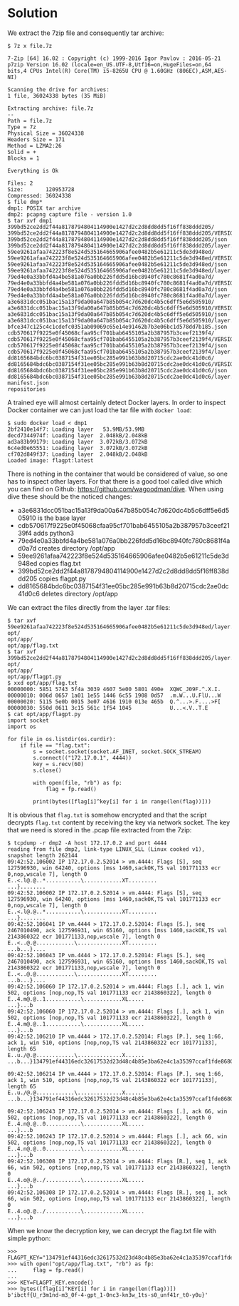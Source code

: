 # Solution

We extract the 7zip file and consequently tar archive:
```
$ 7z x file.7z

7-Zip [64] 16.02 : Copyright (c) 1999-2016 Igor Pavlov : 2016-05-21
p7zip Version 16.02 (locale=en_US.UTF-8,Utf16=on,HugeFiles=on,64 bits,4 CPUs Intel(R) Core(TM) i5-8265U CPU @ 1.60GHz (806EC),ASM,AES-NI)

Scanning the drive for archives:
1 file, 36024338 bytes (35 MiB)

Extracting archive: file.7z
--
Path = file.7z
Type = 7z
Physical Size = 36024338
Headers Size = 171
Method = LZMA2:26
Solid = +
Blocks = 1

Everything is Ok

Files: 2
Size:       120953728
Compressed: 36024338
$ file dmp*
dmp1: POSIX tar archive
dmp2: pcapng capture file - version 1.0
$ tar xvf dmp1
399bd52ce2dd2f44a8178794804114900e1427d2c2d8dd8dd5f16ff838ddd205/
399bd52ce2dd2f44a8178794804114900e1427d2c2d8dd8dd5f16ff838ddd205/VERSION
399bd52ce2dd2f44a8178794804114900e1427d2c2d8dd8dd5f16ff838ddd205/json
399bd52ce2dd2f44a8178794804114900e1427d2c2d8dd8dd5f16ff838ddd205/layer.tar
59ee9261afaa742223f8e524d535164665906afee0482b5e61211c5de3d948ed/
59ee9261afaa742223f8e524d535164665906afee0482b5e61211c5de3d948ed/VERSION
59ee9261afaa742223f8e524d535164665906afee0482b5e61211c5de3d948ed/json
59ee9261afaa742223f8e524d535164665906afee0482b5e61211c5de3d948ed/layer.tar
79ed4e0a33bbfd4a4be581a076a0bb226fdd5d16bc8940fc780c8681f4ad0a7d/
79ed4e0a33bbfd4a4be581a076a0bb226fdd5d16bc8940fc780c8681f4ad0a7d/VERSION
79ed4e0a33bbfd4a4be581a076a0bb226fdd5d16bc8940fc780c8681f4ad0a7d/json
79ed4e0a33bbfd4a4be581a076a0bb226fdd5d16bc8940fc780c8681f4ad0a7d/layer.tar
a3e6831dcc051bac15a13f9da00a647b85b054c7d620dc4b5c6dff5e6d505910/
a3e6831dcc051bac15a13f9da00a647b85b054c7d620dc4b5c6dff5e6d505910/VERSION
a3e6831dcc051bac15a13f9da00a647b85b054c7d620dc4b5c6dff5e6d505910/json
a3e6831dcc051bac15a13f9da00a647b85b054c7d620dc4b5c6dff5e6d505910/layer.tar
bfce347c125c4c1cdefc0351ab09069c65e14e91462b7b3e06bc1d578dd7b185.json
cdb570617f9225e0f45068cfaa95cf701bab6455105a2b387957b3ceef2139f4/
cdb570617f9225e0f45068cfaa95cf701bab6455105a2b387957b3ceef2139f4/VERSION
cdb570617f9225e0f45068cfaa95cf701bab6455105a2b387957b3ceef2139f4/json
cdb570617f9225e0f45068cfaa95cf701bab6455105a2b387957b3ceef2139f4/layer.tar
dd8165684bdc6bc0387154f31ee05bc285e991b63b8d20715cdc2ae0dc41d0c6/
dd8165684bdc6bc0387154f31ee05bc285e991b63b8d20715cdc2ae0dc41d0c6/VERSION
dd8165684bdc6bc0387154f31ee05bc285e991b63b8d20715cdc2ae0dc41d0c6/json
dd8165684bdc6bc0387154f31ee05bc285e991b63b8d20715cdc2ae0dc41d0c6/layer.tar
manifest.json
repositories
```

A trained eye will almost certainly detect Docker layers. In order to inspect Docker container we can just load the tar file with `docker load`:
```
$ sudo docker load < dmp1
2bf2410e14f7: Loading layer   53.9MB/53.9MB
decd7344974f: Loading layer  2.048kB/2.048kB
ad3a83b99179: Loading layer  3.072kB/3.072kB
6c4ed0e65551: Loading layer  3.072kB/3.072kB
cf702d849f37: Loading layer  2.048kB/2.048kB
Loaded image: flagpt:latest
```

There is nothing in the container that would be considered of value, so one has to inspect other layers. For that there is a good tool called dive which you can find on Github: https://github.com/wagoodman/dive. When using dive these should be the noticed changes:
- a3e6831dcc051bac15a13f9da00a647b85b054c7d620dc4b5c6dff5e6d505910 is the base layer
- cdb570617f9225e0f45068cfaa95cf701bab6455105a2b387957b3ceef2139f4 adds python3
- 79ed4e0a33bbfd4a4be581a076a0bb226fdd5d16bc8940fc780c8681f4ad0a7d creates directory /opt/app
- 59ee9261afaa742223f8e524d535164665906afee0482b5e61211c5de3d948ed copies flag.txt
- 399bd52ce2dd2f44a8178794804114900e1427d2c2d8dd8dd5f16ff838ddd205 copies flagpt.py
- dd8165684bdc6bc0387154f31ee05bc285e991b63b8d20715cdc2ae0dc41d0c6 deletes directory /opt/app

We can extract the files directly from the layer .tar files:
```
$ tar xvf 59ee9261afaa742223f8e524d535164665906afee0482b5e61211c5de3d948ed/layer.tar 
opt/
opt/app/
opt/app/flag.txt
$ tar xvf 399bd52ce2dd2f44a8178794804114900e1427d2c2d8dd8dd5f16ff838ddd205/layer.tar 
opt/
opt/app/
opt/app/flagpt.py
$ xxd opt/app/flag.txt 
00000000: 5851 5743 5f4a 3039 4607 5e00 5801 490e  XQWC_J09F.^.X.I.
00000010: 006d 0657 1a01 1e55 1446 6c55 1908 0d57  .m.W...U.FlU...W
00000020: 5115 5e0b 0015 3e07 4616 1910 013e 465b  Q.^...>.F....>F[
00000030: 550d 0611 3c15 561c 1f54 1045            U...<.V..T.E
$ cat opt/app/flagpt.py 
import socket
import os

for file in os.listdir(os.curdir):
    if file == "flag.txt":
        s = socket.socket(socket.AF_INET, socket.SOCK_STREAM)
        s.connect(("172.17.0.1", 4444))
        key = s.recv(60)
        s.close()

        with open(file, "rb") as fp:
            flag = fp.read()

        print(bytes([flag[i]^key[i] for i in range(len(flag))]))
```

It is obvious that `flag.txt` is somehow encrypted and that the script decrypts `flag.txt` content by receiving the key via network socket. The key that we need is stored in the .pcap file extracted from the 7zip:
```
$ tcpdump -r dmp2 -A host 172.17.0.2 and port 4444
reading from file dmp2, link-type LINUX_SLL (Linux cooked v1), snapshot length 262144
09:42:52.106002 IP 172.17.0.2.52014 > vm.4444: Flags [S], seq 127596930, win 64240, options [mss 1460,sackOK,TS val 101771133 ecr 0,nop,wscale 7], length 0
E..<.l@.@..*...........\............XT.........
...}........
09:42:52.106002 IP 172.17.0.2.52014 > vm.4444: Flags [S], seq 127596930, win 64240, options [mss 1460,sackOK,TS val 101771133 ecr 0,nop,wscale 7], length 0
E..<.l@.@..*...........\............XT.........
...}........
09:42:52.106041 IP vm.4444 > 172.17.0.2.52014: Flags [S.], seq 2467010490, ack 127596931, win 65160, options [mss 1460,sackOK,TS val 2143860322 ecr 101771133,nop,wscale 7], length 0
E..<..@.@............\..............XT.........
...b...}....
09:42:52.106043 IP vm.4444 > 172.17.0.2.52014: Flags [S.], seq 2467010490, ack 127596931, win 65160, options [mss 1460,sackOK,TS val 2143860322 ecr 101771133,nop,wscale 7], length 0
E..<..@.@............\..............XT.........
...b...}....
09:42:52.106060 IP 172.17.0.2.52014 > vm.4444: Flags [.], ack 1, win 502, options [nop,nop,TS val 101771133 ecr 2143860322], length 0
E..4.m@.@..1...........\............XL.....
...}...b
09:42:52.106060 IP 172.17.0.2.52014 > vm.4444: Flags [.], ack 1, win 502, options [nop,nop,TS val 101771133 ecr 2143860322], length 0
E..4.m@.@..1...........\............XL.....
...}...b
09:42:52.106210 IP vm.4444 > 172.17.0.2.52014: Flags [P.], seq 1:66, ack 1, win 510, options [nop,nop,TS val 2143860322 ecr 101771133], length 65
E..u./@.@............\..............X......
...b...}134791ef44316edc32617532d23d48c4b85e3ba62e4c1a35397ccaf1fde86804

09:42:52.106214 IP vm.4444 > 172.17.0.2.52014: Flags [P.], seq 1:66, ack 1, win 510, options [nop,nop,TS val 2143860322 ecr 101771133], length 65
E..u./@.@............\..............X......
...b...}134791ef44316edc32617532d23d48c4b85e3ba62e4c1a35397ccaf1fde86804

09:42:52.106243 IP 172.17.0.2.52014 > vm.4444: Flags [.], ack 66, win 502, options [nop,nop,TS val 101771133 ecr 2143860322], length 0
E..4.n@.@..0...........\............XL.....
...}...b
09:42:52.106243 IP 172.17.0.2.52014 > vm.4444: Flags [.], ack 66, win 502, options [nop,nop,TS val 101771133 ecr 2143860322], length 0
E..4.n@.@..0...........\............XL.....
...}...b
09:42:52.106308 IP 172.17.0.2.52014 > vm.4444: Flags [R.], seq 1, ack 66, win 502, options [nop,nop,TS val 101771133 ecr 2143860322], length 0
E..4.o@.@../...........\............XL.....
...}...b
09:42:52.106308 IP 172.17.0.2.52014 > vm.4444: Flags [R.], seq 1, ack 66, win 502, options [nop,nop,TS val 101771133 ecr 2143860322], length 0
E..4.o@.@../...........\............XL.....
...}...b
```

When we know the decryption key, we can decrypt the flag.txt file with simple python:
```
>>> FLAGPT_KEY="134791ef44316edc32617532d23d48c4b85e3ba62e4c1a35397ccaf1fde86804"
>>> with open("opt/app/flag.txt", "rb") as fp:
...     flag = fp.read()
... 
>>> KEY=FLAGPT_KEY.encode()
>>> bytes([flag[i]^KEY[i] for i in range(len(flag))])
b'ibctf{U_r3m1nd-m3_0f-4-gpt_1-0nc3-kn3w_1ts-s0_unf41r_t0-y0u}'
```
